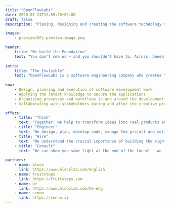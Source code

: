 ```yaml
---
title: "OpenFlowLabs"
date: 2020-07-24T12:59:28+02:00
draft: false
description: "Planing, designing and creating the software technology that drives the world of tomorrow. If you would like to work with us, write us at: contact@openflowlabs.com"

images:
    - preview/OFL-preview-image.png

header:
    title: "We build the Foundation"
    text: "You don't see us – and you shouldn't have to. Across, beneath and above, we build the gears that move mountains at every click."
    
intro:
    title: "The Invisible"
    text: "OpenFlowLabs is a software engineering company who creates the invisible technology that makes every action and data entry possible. Solutions for the most imperceptible interactions and the structure to support tech revolutions."
    
how:
    - Design, planning and execution of software development work
    - Applying the latest knowledge to secure the applications
    - Organising processes and workflows in and around the development work
    - Collaborating with stakeholders during and after the creative process

offers:
    - title: "Think"
      text: "Together, we help to transform ideas into real products and services. With our partners, throughout the world, we design the technology of products, apps and services that make real change in the world."
    - title: "Engineer"
      text: "We design, plan, develop code, manage the project and collaborations and find the perfect tools to build the technology needed for the project. In more simple words, we take care of it."
    - title: "Hire"
      text: "We understand the crucial importance of building the right team. We find and harvest the ideal knowledge to build long and fruitful relationships."
    - title: "Consult"
      text: "We can show you some light at the end of the tunnel – we fix bugs, find tools, hire people, build technologies and create processes. All of that we can introduce to you while working with you on the project. In short consulting."
      
partners:
    - name: bloco
      link: https://www.blocolab.com/english
    - name: fruitsteps
      link: https://fruitsteps.com
    - name: be
      link: https://www.blocolab.com/be-eng
    - name: senno
      link: https://senno.ai
---
```

